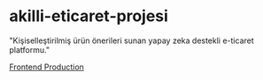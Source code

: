 # akilli-eticaret-projesi
"Kişiselleştirilmiş ürün önerileri sunan yapay zeka destekli e-ticaret platformu."

[Frontend Production](https://frontend-production-20f0.up.railway.app)
